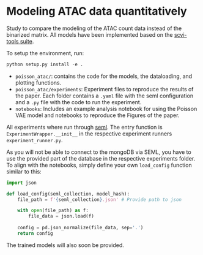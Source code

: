 # Modeling ATAC data quantitatively
Study to compare the modeling of the ATAC count data instead of the binarized matrix. All models have been implemented based on the [scvi-tools suite](https://github.com/scverse/scvi-tools).

To setup the environment, run:
```python
python setup.py install -e .
```

- `poisson_atac/`: contains the code for the models, the dataloading, and plotting functions.
- `poisson_atac/experiments`: Experiment files to reproduce the results of the paper. Each folder contains a `.yaml` file with the seml configuration and a `.py` file with the code to run the experiment.
- `notebooks`: Includes an example analysis notebook for using the Poisson VAE model and notebooks to reproduce the Figures of the paper.
 
All experiments where run through [seml](https://github.com/TUM-DAML/seml).
The entry function is `ExperimentWrapper.__init__` in the respective experiment runners `experiment_runner.py`.

As you will not be able to connect to the mongoDB via SEML, you have to use the provided part of the database in the respective experiments folder. To align with the notebooks, simply define your own `load_config` function similar to this: 

```python
import json 

def load_config(seml_collection, model_hash):
    file_path = f'{seml_collection}.json' # Provide path to json

    with open(file_path) as f:
        file_data = json.load(f)
    
    config = pd.json_normalize(file_data, sep='.')
    return config
```
The trained models will also soon be provided.

